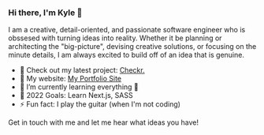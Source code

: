 ### Hi there, I'm Kyle 👋

I am a creative, detail-oriented, and passionate software engineer who is obssesed with turning ideas into reality. Whether it be planning or architecting the "big-picture", devising creative solutions, or focusing on the minute details, I am always excited to build off of an idea that is genuine.


- 🔭 Check out my latest project: [Checkr.](https://github.com/kylejcho/checkr-react)
- 📑 My website: [My Portfolio Site](https://github.com/kylejcho/checkr-react)
- 🌱 I’m currently learning everything 🤣
- 🥅 2022 Goals: Learn Next.js, SASS
- ⚡ Fun fact: I play the guitar (when I'm not coding)

Get in touch with me and let me hear what ideas you have!
